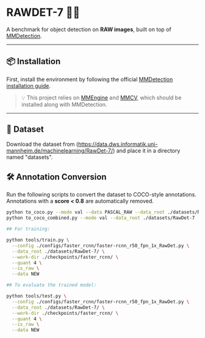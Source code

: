 # RAWDET-7 🧠📸

A benchmark for object detection on **RAW images**, built on top of [MMDetection](https://github.com/open-mmlab/mmdetection).

---

## 📦 Installation

First, install the environment by following the official [MMDetection installation guide](https://github.com/open-mmlab/mmdetection).

> 💡 This project relies on [MMEngine](https://github.com/open-mmlab/mmengine) and [MMCV](https://github.com/open-mmlab/mmcv), which should be installed along with MMDetection.

---

## 📁 Dataset

Download the dataset from (https://data.dws.informatik.uni-mannheim.de/machinelearning/RawDet-7/) and place it in a directory named "datasets".

## 🛠️ Annotation Conversion

Run the following scripts to convert the dataset to COCO-style annotations.
Annotations with a **score < 0.8** are automatically removed.

```bash
python to_coco.py --mode val --data PASCAL_RAW --data_root ./datasets/RawDet-7
python to_coco_combined.py --mode val --data_root ./datasets/RawDet-7

## For training:

python tools/train.py \
  --config ./configs/faster_rcnn/faster-rcnn_r50_fpn_1x_RawDet.py \
  --data_root ./datasets/RawDet-7/ \
  --work-dir ./checkpoints/faster_rcnn/ \
  --quant 4 \
  --is_raw \
  --data NEW

## To evaluate the trained model:

python tools/test.py \
  --config ./configs/faster_rcnn/faster-rcnn_r50_fpn_1x_RawDet.py \
  --data_root ./datasets/RawDet-7/ \
  --work-dir ./checkpoints/faster_rcnn/ \
  --quant 4 \
  --is_raw \
  --data NEW
